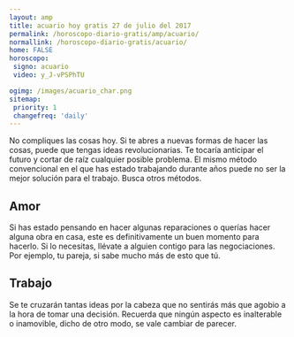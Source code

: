 ```yaml
---
layout: amp
title: acuario hoy gratis 27 de julio del 2017 
permalink: /horoscopo-diario-gratis/amp/acuario/
normallink: /horoscopo-diario-gratis/acuario/
home: FALSE
horoscopo:
 signo: acuario
 video: y_J-vPSPhTU

ogimg: /images/acuario_char.png
sitemap:
 priority: 1
 changefreq: 'daily'
---
```



No compliques las cosas hoy. Si te abres a nuevas formas de hacer las cosas, puede que tengas ideas revolucionarias. Te tocaría anticipar el futuro y cortar de raíz cualquier posible problema. El mismo método convencional en el que has estado trabajando durante años puede no ser la mejor solución para el trabajo. Busca otros métodos.

## Amor

Si has estado pensando en hacer algunas reparaciones o querías hacer alguna obra en casa, este es definitivamente un buen momento para hacerlo. Si lo necesitas, llévate a alguien contigo para las negociaciones. Por ejemplo, tu pareja, si sabe mucho más de esto que tú.

## Trabajo

Se te cruzarán tantas ideas por la cabeza que no sentirás más que agobio a la hora de tomar una decisión. Recuerda que ningún aspecto es inalterable o inamovible, dicho de otro modo, se vale cambiar de parecer.